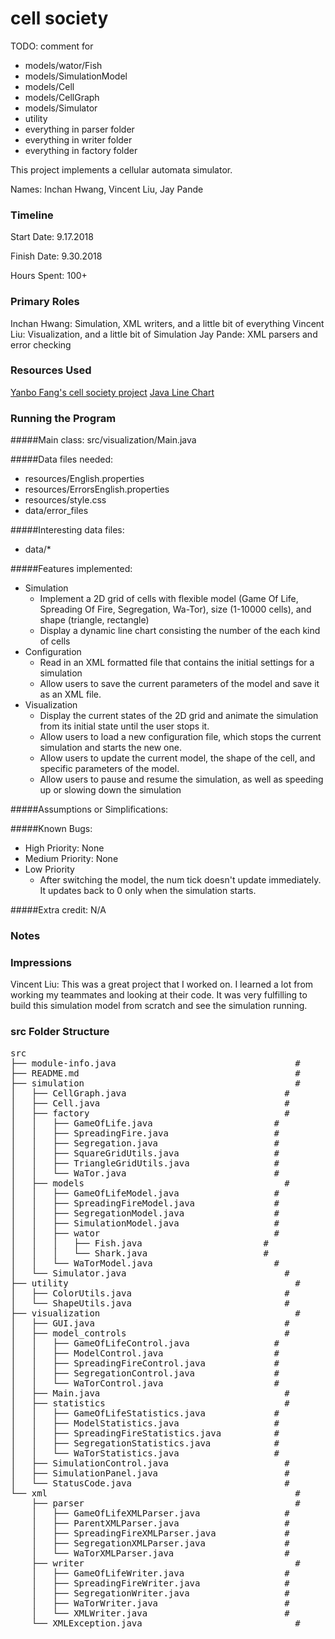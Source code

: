 cell society
====

TODO: comment for 
* models/wator/Fish
* models/SimulationModel
* models/Cell
* models/CellGraph
* models/Simulator
* utility
* everything in parser folder
* everything in writer folder
* everything in factory folder

This project implements a cellular automata simulator.

Names: Inchan Hwang, Vincent Liu, Jay Pande

### Timeline

Start Date: 9.17.2018

Finish Date: 9.30.2018

Hours Spent: 100+

### Primary Roles
Inchan Hwang: Simulation, XML writers, and a little bit of everything
Vincent Liu: Visualization, and a little bit of Simulation
Jay Pande: XML parsers and error checking

### Resources Used

[Yanbo Fang's cell society project](https://github.com/yanbofang/cell_society)
[Java Line Chart](https://docs.oracle.com/javafx/2/charts/line-chart.htm)

### Running the Program

#####Main class: src/visualization/Main.java

#####Data files needed: 
* resources/English.properties
* resources/ErrorsEnglish.properties
* resources/style.css
* data/error_files

#####Interesting data files:
* data/*

#####Features implemented:
* Simulation
    * Implement a 2D grid of cells with flexible model (Game Of Life, Spreading Of Fire, Segregation, Wa-Tor), size (1-10000 cells), and shape (triangle, rectangle)
    * Display a dynamic line chart consisting the number of the each kind of cells
* Configuration
    * Read in an XML formatted file that contains the initial settings for a simulation
    * Allow users to save the current parameters of the model and save it as an XML file.
* Visualization
    * Display the current states of the 2D grid and animate the simulation from its initial state until the user stops it.
    * Allow users to load a new configuration file, which stops the current simulation and starts the new one. 
    * Allow users to update the current model, the shape of the cell, and specific parameters of the model.
    * Allow users to pause and resume the simulation, as well as speeding up or slowing down the simulation

#####Assumptions or Simplifications:

#####Known Bugs:
* High Priority: None
* Medium Priority: None
* Low Priority
    * After switching the model, the num tick doesn't update immediately. It updates back to 0 only when the simulation starts.

#####Extra credit:
N/A

### Notes


### Impressions
Vincent Liu: This was a great project that I worked on. I learned a lot from working my teammates and looking at their code. It was very fulfilling to build this simulation model from scratch and see the simulation running. 

### src Folder Structure
<pre>
src                                                         #
├── module-info.java                                  #
├── README.md                                         #
├── simulation                                        #
│   ├── CellGraph.java                              #
│   ├── Cell.java                                   #
│   ├── factory                                     #
│   │   ├── GameOfLife.java                       #
│   │   ├── SpreadingFire.java                    #
│   │   ├── Segregation.java                      #
│   │   ├── SquareGridUtils.java                  #
│   │   ├── TriangleGridUtils.java                #
│   │   └── WaTor.java                            #
│   ├── models                                      #
│   │   ├── GameOfLifeModel.java                  #
│   │   ├── SpreadingFireModel.java               #
│   │   ├── SegregationModel.java                 #
│   │   ├── SimulationModel.java                  #
│   │   ├── wator                                 #
│   │   │   ├── Fish.java                       #
│   │   │   └── Shark.java                      #
│   │   └── WaTorModel.java                       #
│   └── Simulator.java                              #
├── utility                                           #
│   ├── ColorUtils.java                             #
│   └── ShapeUtils.java                             #
├── visualization                                     #
│   ├── GUI.java                                    #
│   ├── model_controls                              #
│   │   ├── GameOfLifeControl.java                #
│   │   ├── ModelControl.java                     #
│   │   ├── SpreadingFireControl.java             #
│   │   ├── SegregationControl.java               #
│   │   └── WaTorControl.java                     #
│   ├── Main.java                                   #
│   ├── statistics                                  #
│   │   ├── GameOfLifeStatistics.java             #
│   │   ├── ModelStatistics.java                  #
│   │   ├── SpreadingFireStatistics.java          #
│   │   ├── SegregationStatistics.java            #
│   │   └── WaTorStatistics.java                  #
│   ├── SimulationControl.java                      #
│   ├── SimulationPanel.java                        #
│   └── StatusCode.java                             #
└── xml                                               #
    ├── parser                                        #
    │   ├── GameOfLifeXMLParser.java                #
    │   ├── ParentXMLParser.java                    #
    │   ├── SpreadingFireXMLParser.java             #
    │   ├── SegregationXMLParser.java               #
    │   └── WaTorXMLParser.java                     #
    ├── writer                                        #
    │   ├── GameOfLifeWriter.java                   #
    │   ├── SpreadingFireWriter.java                #
    │   ├── SegregationWriter.java                  #
    │   ├── WaTorWriter.java                        #
    │   └── XMLWriter.java                          #
    └── XMLException.java                             #
</pre>
